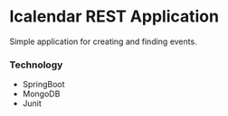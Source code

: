 # Icalendar REST Application

Simple application for creating and finding events.

### Technology

- SpringBoot
- MongoDB
- Junit



